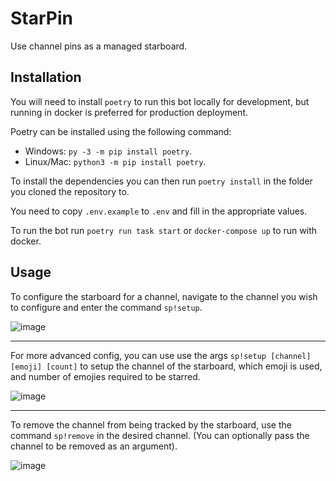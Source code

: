 # StarPin

Use channel pins as a managed starboard.

## Installation

You will need to install `poetry` to run this bot locally for development, but running in docker is preferred for production deployment.

Poetry can be installed using the following command:

- Windows: `py -3 -m pip install poetry`.
- Linux/Mac: `python3 -m pip install poetry`.

To install the dependencies you can then run `poetry install` in the folder you cloned the repository to.

You need to copy `.env.example` to `.env` and fill in the appropriate values.

To run the bot run `poetry run task start` or `docker-compose up` to run with docker.

## Usage

To configure the starboard for a channel, navigate to the channel you wish to configure and enter the command 
`sp!setup`.

![image](https://user-images.githubusercontent.com/39353605/134232894-7c251819-b387-407e-81ed-c5126185a42b.png)

<hr/>

For more advanced config, you can use use the args `sp!setup [channel] [emoji] [count]` to setup the channel 
of the starboard, which emoji is used, and number of emojies required to be starred.

![image](https://user-images.githubusercontent.com/39353605/134234339-0b859ff1-bc67-47de-8a96-f09bbc336354.png)

<hr/>

To remove the channel from being tracked by the starboard, use the command `sp!remove` in the desired channel.
(You can optionally pass the channel to be removed as an argument).

![image](https://user-images.githubusercontent.com/39353605/134233009-ebb38fd8-d74e-4bf0-87ae-47fc00d6f4ee.png)
